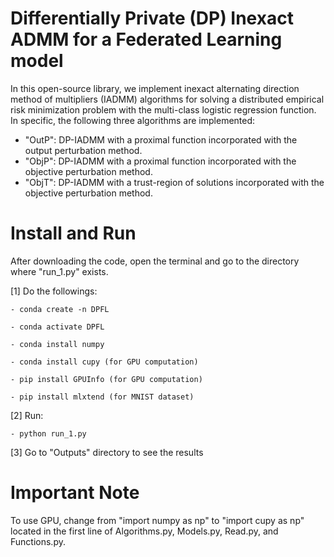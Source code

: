 # Differentially Private (DP) Inexact ADMM for a Federated Learning model

In this open-source library, we implement inexact alternating direction method of multipliers (IADMM) algorithms for solving a distributed empirical risk minimization problem with the multi-class logistic regression function.
In specific, the following three algorithms are implemented:

- "OutP": DP-IADMM with a proximal function incorporated with the output perturbation method.
- "ObjP":  DP-IADMM with a proximal function incorporated with the objective perturbation method.
- "ObjT":  DP-IADMM with a trust-region of solutions incorporated with the objective perturbation method. 
 
# Install and Run 
After downloading the code, open the terminal and go to the directory where "run_1.py" exists.

[1] Do the followings:

	- conda create -n DPFL
	
	- conda activate DPFL
	
	- conda install numpy
	
	- conda install cupy (for GPU computation)
	
	- pip install GPUInfo (for GPU computation)
	
	- pip install mlxtend (for MNIST dataset)
	
[2] Run:

	- python run_1.py
	
[3] Go to "Outputs" directory to see the results 

# Important Note
To use GPU, change from "import numpy as np" to  "import cupy as np" located in the first line of Algorithms.py, Models.py, Read.py, and Functions.py.